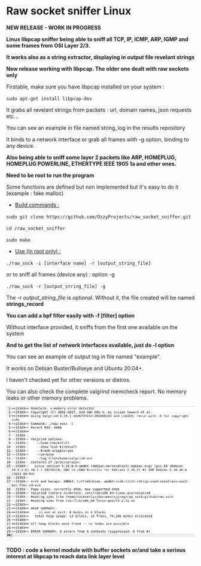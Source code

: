 # Raw socket sniffer Linux

**NEW RELEASE - WORK IN PROGRESS**

**Linux libpcap sniffer being able to sniff all TCP, IP, ICMP, ARP, IGMP and some frames from OSI Layer 2/3.**

**It works also as a string extractor, displaying in output file revelant strings**

**New release working with libpcap. The older one dealt with raw sockets only**

Firstable, make sure you have libpcap installed on your system :

`sudo apt-get install libpcap-dev` 

It grabs all revelant strings from packets : url, domain names, json requests etc...

You can see an example in file named string_log in the results repository

It binds to a network interface or grab all frames with -g option, binding to any device.

**Also being able to sniff some layer 2 packets like ARP, HOMEPLUG, HOMEPLUG POWERLINE, ETHERTYPE IEEE 1905 1a and other ones.**

**Need to be root to run the program**

Some functions are defined but non implemented but it's easy to do it (example : fake malloc)

+ <ins>Build commands :</ins>

`sudo git clone https://github.com/OzzyProjects/raw_socket_sniffer.git`

`cd /raw_socket_sniffer`

`sudo make`

+ <ins>Use (in root only) :</ins>

`./raw_sock -i [interface name] -r [output_string_file]`

or to sniff all frames (device any) : option -g

`./raw_sock -r [output_string_file] -g`

The -r *output_string_file* is optional. Without it, the file created will be named **strings_record**

**You can add a bpf filter easily with -f [filter] option**

Without interface provided, it sniffs from the first one available on the system

**And to get the list of network interfaces available, just do -l option**

You can see an example of output log in file named "example".

It works on Debian Buster/Bullseye and Ubuntu 20.04+.

I haven't checked yet for other versions or distros.

You can also check the complete valgrind memcheck report. No memory leaks or other memory problems.

![](valgrind/valgrind.png)

**TODO : code a kernel module with buffer sockets or/and take a serious interest at libpcap to reach data link layer level**

